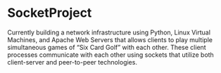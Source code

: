 # SocketProject
Currently building a network infrastructure using Python, Linux Virtual Machines, and Apache Web Servers that allows clients to play multiple simultaneous games of “Six Card Golf” with each other. These client processes communicate with each other using sockets that utilize both client-server and peer-to-peer technologies. 
